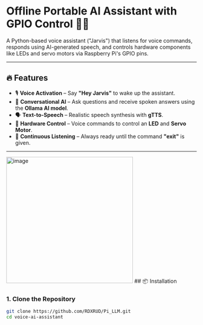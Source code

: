 # Offline Portable AI Assistant with GPIO Control 🤖💡

A Python-based voice assistant ("Jarvis") that listens for voice commands, responds using AI-generated speech, and controls hardware components like LEDs and servo motors via Raspberry Pi's GPIO pins.

---

## 🔥 Features

- 🎙 **Voice Activation** – Say **"Hey Jarvis"** to wake up the assistant.  
- 💬 **Conversational AI** – Ask questions and receive spoken answers using the **Ollama AI model**.  
- 🗣 **Text-to-Speech** – Realistic speech synthesis with **gTTS**.  
- 🔌 **Hardware Control** – Voice commands to control an **LED** and **Servo Motor**.  
- 🔄 **Continuous Listening** – Always ready until the command **"exit"** is given.

---
<img width="335" alt="image" src="https://github.com/user-attachments/assets/88b3a669-7106-4963-aa45-1752d0df17f5" />
## 📦 Installation

### 1. **Clone the Repository**

```bash
git clone https://github.com/RDXRUD/Pi_LLM.git
cd voice-ai-assistant

